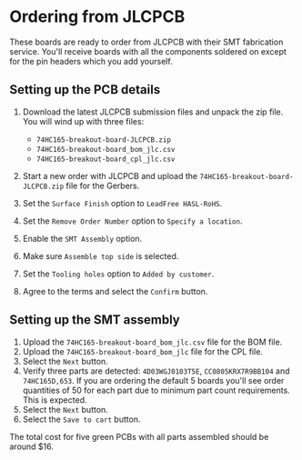 # Ordering from JLCPCB

These boards are ready to order from JLCPCB with their SMT fabrication service. You'll receive boards with all
the components soldered on except for the pin headers which you add yourself.

## Setting up the PCB details

1. Download the latest JLCPCB submission files and unpack the zip file. You will wind up with three files:

   - `74HC165-breakout-board-JLCPCB.zip`
   - `74HC165-breakout-board_bom_jlc.csv`
   - `74HC165-breakout-board_cpl_jlc.csv`

2. Start a new order with JLCPCB and upload the `74HC165-breakout-board-JLCPCB.zip` file for the Gerbers.
3. Set the `Surface Finish` option to `LeadFree HASL-RoHS`.
4. Set the `Remove Order Number` option to `Specify a location`.
5. Enable the `SMT Assembly` option.
6. Make sure `Assemble top side` is selected.
7. Set the `Tooling holes` option to `Added by customer`.
8. Agree to the terms and select the `Confirm` button.

## Setting up the SMT assembly

1. Upload the `74HC165-breakout-board_bom_jlc.csv` file for the BOM file.
2. Upload the `74HC165-breakout-board_bom_jlc` file for the CPL file.
3. Select the `Next` button.
4. Verify three parts are detected: `4D03WGJ0103T5E`, `CC0805KRX7R9BB104` and `74HC165D,653`. If you are ordering the default 5 boards
   you'll see order quantities of 50 for each part due to minimum part count requirements. This is expected.
5. Select the `Next` button.
6. Select the `Save to cart` button.

The total cost for five green PCBs with all parts assembled should be around $16.
